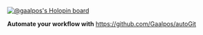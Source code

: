 [![@gaalpos's Holopin board](https://holopin.io/api/user/board?user=gaalpos)](https://holopin.io/@gaalpos)

**Automate your workflow with** https://github.com/Gaalpos/autoGit
